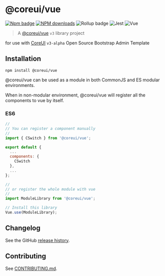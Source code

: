# @coreui/vue

[![Npm badge](https://img.shields.io/npm/v/@coreui/vue.svg)][npm]
[![NPM downloads][npm-download]][npm]
![Rollup badge](https://img.shields.io/badge/Rollup-^0.59.4-ff69b4.svg)
![Jest](https://img.shields.io/badge/Jest-^23.6.0-blue.svg)
![Vue](https://img.shields.io/badge/Vue-^2.5.17-brightgreen.svg)

[npm]: https://www.npmjs.com/package/@coreui/vue
[npm-download]: https://img.shields.io/npm/dm/@coreui/vue.svg?style=flat-square

> A [@coreui/vue](https://coreui.io/vue) `v3` library project

for use with [CoreUI](https://coreui.io/vue/) `v3-alpha` Open Source Bootstrap Admin Template

## Installation
```
npm install @coreui/vue
```
@coreui/vue can be used as a module in both CommonJS and ES modular environments.

When in non-modular environment, @coreui/vue will register all the components to vue by itself.</p>

### ES6
```js
//
// You can register a component manually
//
import { CSwitch } from '@coreui/vue';

export default {
  ...
  components: {
    CSwitch
  },
  ...
};

//
// or register the whole module with vue
//
import ModuleLibrary from '@coreui/vue';

// Install this library
Vue.use(ModuleLibrary);
```

## Changelog

See the GitHub [release history](https://github.com/coreui/coreui-vue/releases).

## Contributing

See [CONTRIBUTING.md](.github/CONTRIBUTING.md).

